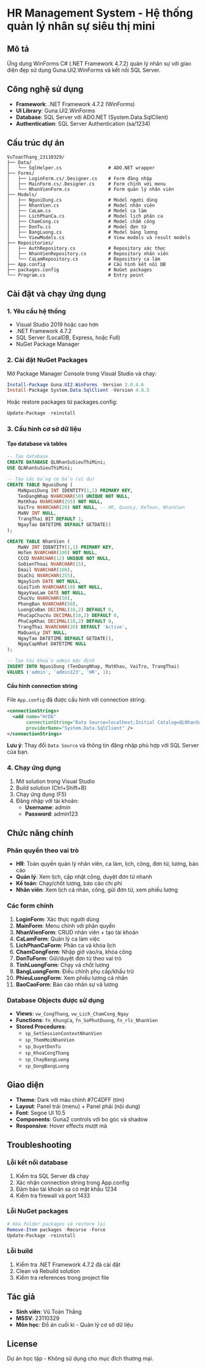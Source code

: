 # HR Management System - Hệ thống quản lý nhân sự siêu thị mini

## Mô tả
Ứng dụng WinForms C# (.NET Framework 4.7.2) quản lý nhân sự với giao diện đẹp sử dụng Guna.UI2.WinForms và kết nối SQL Server.

## Công nghệ sử dụng
- **Framework**: .NET Framework 4.7.2 (WinForms)
- **UI Library**: Guna.UI2.WinForms
- **Database**: SQL Server với ADO.NET (System.Data.SqlClient)
- **Authentication**: SQL Server Authentication (sa/1234)

## Cấu trúc dự án
```
VuToanThang_23110329/
├── Data/
│   └── SqlHelper.cs                 # ADO.NET wrapper
├── Forms/
│   ├── LoginForm.cs/.Designer.cs    # Form đăng nhập
│   ├── MainForm.cs/.Designer.cs     # Form chính với menu
│   └── NhanVienForm.cs              # Form quản lý nhân viên
├── Models/
│   ├── NguoiDung.cs                 # Model người dùng
│   ├── NhanVien.cs                  # Model nhân viên
│   ├── CaLam.cs                     # Model ca làm
│   ├── LichPhanCa.cs                # Model lịch phân ca
│   ├── ChamCong.cs                  # Model chấm công
│   ├── DonTu.cs                     # Model đơn từ
│   ├── BangLuong.cs                 # Model bảng lương
│   └── ViewModels.cs                # View models và result models
├── Repositories/
│   ├── AuthRepository.cs            # Repository xác thực
│   ├── NhanVienRepository.cs        # Repository nhân viên
│   └── CaLamRepository.cs           # Repository ca làm
├── App.config                       # Cấu hình kết nối DB
├── packages.config                  # NuGet packages
└── Program.cs                       # Entry point
```

## Cài đặt và chạy ứng dụng

### 1. Yêu cầu hệ thống
- Visual Studio 2019 hoặc cao hơn
- .NET Framework 4.7.2
- SQL Server (LocalDB, Express, hoặc Full)
- NuGet Package Manager

### 2. Cài đặt NuGet Packages
Mở Package Manager Console trong Visual Studio và chạy:
```powershell
Install-Package Guna.UI2.WinForms -Version 2.0.4.6
Install-Package System.Data.SqlClient -Version 4.8.5
```

Hoặc restore packages từ packages.config:
```powershell
Update-Package -reinstall
```

### 3. Cấu hình cơ sở dữ liệu

#### Tạo database và tables
```sql
-- Tạo database
CREATE DATABASE QLNhanSuSieuThiMini;
USE QLNhanSuSieuThiMini;

-- Tạo các bảng cơ bản (ví dụ)
CREATE TABLE NguoiDung (
    MaNguoiDung INT IDENTITY(1,1) PRIMARY KEY,
    TenDangNhap NVARCHAR(50) UNIQUE NOT NULL,
    MatKhau NVARCHAR(255) NOT NULL,
    VaiTro NVARCHAR(20) NOT NULL, -- HR, QuanLy, KeToan, NhanVien
    MaNV INT NULL,
    TrangThai BIT DEFAULT 1,
    NgayTao DATETIME DEFAULT GETDATE()
);

CREATE TABLE NhanVien (
    MaNV INT IDENTITY(1,1) PRIMARY KEY,
    HoTen NVARCHAR(100) NOT NULL,
    CCCD NVARCHAR(12) UNIQUE NOT NULL,
    SoDienThoai NVARCHAR(15),
    Email NVARCHAR(100),
    DiaChi NVARCHAR(255),
    NgaySinh DATE NOT NULL,
    GioiTinh NVARCHAR(10) NOT NULL,
    NgayVaoLam DATE NOT NULL,
    ChucVu NVARCHAR(50),
    PhongBan NVARCHAR(50),
    LuongCoBan DECIMAL(18,2) DEFAULT 0,
    PhuCapChucVu DECIMAL(18,2) DEFAULT 0,
    PhuCapKhac DECIMAL(18,2) DEFAULT 0,
    TrangThai NVARCHAR(20) DEFAULT 'Active',
    MaQuanLy INT NULL,
    NgayTao DATETIME DEFAULT GETDATE(),
    NgayCapNhat DATETIME NULL
);

-- Tạo tài khoản admin mặc định
INSERT INTO NguoiDung (TenDangNhap, MatKhau, VaiTro, TrangThai)
VALUES ('admin', 'admin123', 'HR', 1);
```

#### Cấu hình connection string
File `App.config` đã được cấu hình với connection string:
```xml
<connectionStrings>
  <add name="HrDb"
       connectionString="Data Source=localhost;Initial Catalog=QLNhanSuSieuThiMini;User ID=sa;Password=1234;TrustServerCertificate=True"
       providerName="System.Data.SqlClient" />
</connectionStrings>
```

**Lưu ý**: Thay đổi `Data Source` và thông tin đăng nhập phù hợp với SQL Server của bạn.

### 4. Chạy ứng dụng
1. Mở solution trong Visual Studio
2. Build solution (Ctrl+Shift+B)
3. Chạy ứng dụng (F5)
4. Đăng nhập với tài khoản:
   - **Username**: admin
   - **Password**: admin123

## Chức năng chính

### Phân quyền theo vai trò
- **HR**: Toàn quyền quản lý nhân viên, ca làm, lịch, công, đơn từ, lương, báo cáo
- **Quản lý**: Xem lịch, cập nhật công, duyệt đơn từ nhanh
- **Kế toán**: Chạy/chốt lương, báo cáo chi phí
- **Nhân viên**: Xem lịch cá nhân, công, gửi đơn từ, xem phiếu lương

### Các form chính
1. **LoginForm**: Xác thực người dùng
2. **MainForm**: Menu chính với phân quyền
3. **NhanVienForm**: CRUD nhân viên + tạo tài khoản
4. **CaLamForm**: Quản lý ca làm việc
5. **LichPhanCaForm**: Phân ca và khóa lịch
6. **ChamCongForm**: Nhập giờ vào/ra, khóa công
7. **DonTuForm**: Gửi/duyệt đơn từ theo vai trò
8. **TinhLuongForm**: Chạy và chốt lương
9. **BangLuongForm**: Điều chỉnh phụ cấp/khấu trừ
10. **PhieuLuongForm**: Xem phiếu lương cá nhân
11. **BaoCaoForm**: Báo cáo nhân sự và lương

### Database Objects được sử dụng
- **Views**: `vw_CongThang`, `vw_Lich_ChamCong_Ngay`
- **Functions**: `fn_KhungCa`, `fn_SoPhutDuong`, `fn_rls_NhanVien`
- **Stored Procedures**:
  - `sp_SetSessionContextNhanVien`
  - `sp_ThemMoiNhanVien`
  - `sp_DuyetDonTu`
  - `sp_KhoaCongThang`
  - `sp_ChayBangLuong`
  - `sp_DongBangLuong`

## Giao diện
- **Theme**: Dark với màu chính #7C4DFF (tím)
- **Layout**: Panel trái (menu) + Panel phải (nội dung)
- **Font**: Segoe UI 10.5
- **Components**: Guna2 controls với bo góc và shadow
- **Responsive**: Hover effects mượt mà

## Troubleshooting

### Lỗi kết nối database
1. Kiểm tra SQL Server đã chạy
2. Xác nhận connection string trong App.config
3. Đảm bảo tài khoản sa có mật khẩu 1234
4. Kiểm tra firewall và port 1433

### Lỗi NuGet packages
```powershell
# Xóa folder packages và restore lại
Remove-Item packages -Recurse -Force
Update-Package -reinstall
```

### Lỗi build
1. Kiểm tra .NET Framework 4.7.2 đã cài đặt
2. Clean và Rebuild solution
3. Kiểm tra references trong project file

## Tác giả
- **Sinh viên**: Vũ Toàn Thắng
- **MSSV**: 23110329
- **Môn học**: Đồ án cuối kì - Quản lý cơ sở dữ liệu

## License
Dự án học tập - Không sử dụng cho mục đích thương mại.

